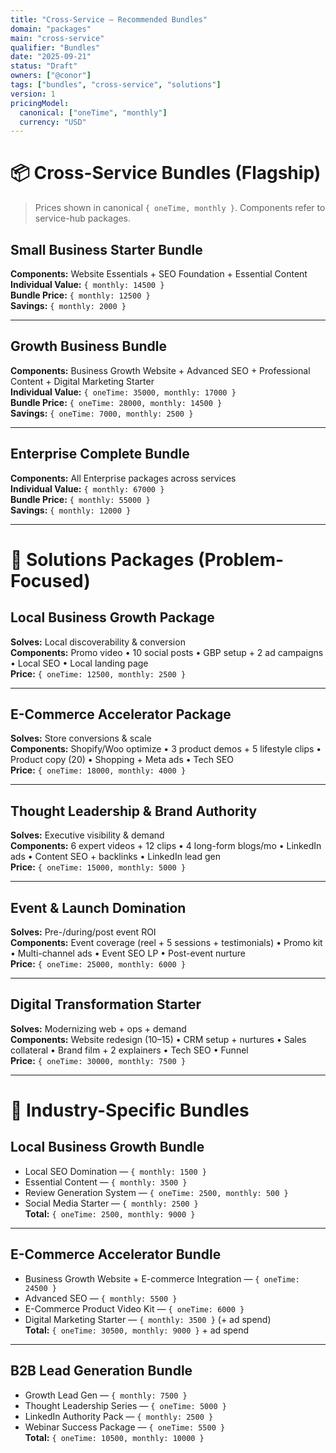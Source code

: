 ```yaml
---
title: "Cross-Service — Recommended Bundles"
domain: "packages"
main: "cross-service"
qualifier: "Bundles"
date: "2025-09-21"
status: "Draft"
owners: ["@conor"]
tags: ["bundles", "cross-service", "solutions"]
version: 1
pricingModel:
  canonical: ["oneTime", "monthly"]
  currency: "USD"
---
```


# 📦 Cross-Service Bundles (Flagship)

> Prices shown in canonical `{ oneTime, monthly }`. Components refer to service-hub packages.

## Small Business Starter Bundle
**Components:** Website Essentials + SEO Foundation + Essential Content  
**Individual Value:** `{ monthly: 14500 }`  
**Bundle Price:** `{ monthly: 12500 }`  
**Savings:** `{ monthly: 2000 }`

---

## Growth Business Bundle
**Components:** Business Growth Website + Advanced SEO + Professional Content + Digital Marketing Starter  
**Individual Value:** `{ oneTime: 35000, monthly: 17000 }`  
**Bundle Price:** `{ oneTime: 28000, monthly: 14500 }`  
**Savings:** `{ oneTime: 7000, monthly: 2500 }`

---

## Enterprise Complete Bundle
**Components:** All Enterprise packages across services  
**Individual Value:** `{ monthly: 67000 }`  
**Bundle Price:** `{ monthly: 55000 }`  
**Savings:** `{ monthly: 12000 }`

---

# 🧩 Solutions Packages (Problem-Focused)

## Local Business Growth Package
**Solves:** Local discoverability & conversion  
**Components:** Promo video • 10 social posts • GBP setup + 2 ad campaigns • Local SEO • Local landing page  
**Price:** `{ oneTime: 12500, monthly: 2500 }`

---

## E-Commerce Accelerator Package
**Solves:** Store conversions & scale  
**Components:** Shopify/Woo optimize • 3 product demos + 5 lifestyle clips • Product copy (20) • Shopping + Meta ads • Tech SEO  
**Price:** `{ oneTime: 18000, monthly: 4000 }`

---

## Thought Leadership & Brand Authority
**Solves:** Executive visibility & demand  
**Components:** 6 expert videos + 12 clips • 4 long-form blogs/mo • LinkedIn ads • Content SEO + backlinks • LinkedIn lead gen  
**Price:** `{ oneTime: 15000, monthly: 5000 }`

---

## Event & Launch Domination
**Solves:** Pre-/during/post event ROI  
**Components:** Event coverage (reel + 5 sessions + testimonials) • Promo kit • Multi-channel ads • Event SEO LP • Post-event nurture  
**Price:** `{ oneTime: 25000, monthly: 6000 }`  <!-- monthly for 3 months post-event -->

---

## Digital Transformation Starter
**Solves:** Modernizing web + ops + demand  
**Components:** Website redesign (10–15) • CRM setup + nurtures • Sales collateral • Brand film + 2 explainers • Tech SEO • Funnel  
**Price:** `{ oneTime: 30000, monthly: 7500 }`

---

# 🧮 Industry-Specific Bundles

## Local Business Growth Bundle
- Local SEO Domination — `{ monthly: 1500 }`
- Essential Content — `{ monthly: 3500 }`
- Review Generation System — `{ oneTime: 2500, monthly: 500 }`
- Social Media Starter — `{ monthly: 2500 }`  
**Total:** `{ oneTime: 2500, monthly: 9000 }`

---

## E-Commerce Accelerator Bundle
- Business Growth Website + E-commerce Integration — `{ oneTime: 24500 }`
- Advanced SEO — `{ monthly: 5500 }`
- E-Commerce Product Video Kit — `{ oneTime: 6000 }`
- Digital Marketing Starter — `{ monthly: 3500 }` (+ ad spend)  
**Total:** `{ oneTime: 30500, monthly: 9000 }` + ad spend

---

## B2B Lead Generation Bundle
- Growth Lead Gen — `{ monthly: 7500 }`
- Thought Leadership Series — `{ oneTime: 5000 }`
- LinkedIn Authority Pack — `{ monthly: 2500 }`
- Webinar Success Package — `{ oneTime: 5500 }`  
**Total:** `{ oneTime: 10500, monthly: 10000 }`
